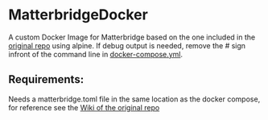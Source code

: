 # MatterbridgeDocker
A custom Docker Image for Matterbridge based on the one included in the [original repo](https://github.com/42wim/matterbridge) using alpine.
If debug output is needed, remove the # sign infront of the command line in [docker-compose.yml](docker-compose.yml).

## Requirements:
Needs a matterbridge.toml file in the same location as the docker compose, for reference see the [Wiki of the original repo](https://github.com/42wim/matterbridge/wiki)
